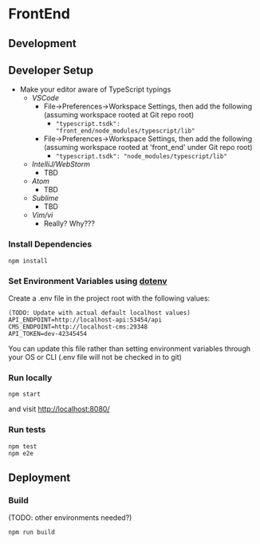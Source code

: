 # FrontEnd

## Development

## Developer Setup
* Make your editor aware of TypeScript typings
  * _VSCode_
    * File->Preferences->Workspace Settings, then add the following (assuming workspace rooted at Git repo root)
      * `"typescript.tsdk": "front_end/node_modules/typescript/lib"`
    * File->Preferences->Workspace Settings, then add the following (assuming workspace rooted at 'front_end' under Git repo root)
      * `"typescript.tsdk": "node_modules/typescript/lib"`
  * _IntelliJ/WebStorm_
    * TBD
  * _Atom_
    * TBD
  * _Sublime_
    * TBD
  * _Vim/vi_
    * Really? Why???
   
### Install Dependencies
```
npm install
```

### Set Environment Variables using [dotenv](https://github.com/bkeepers/dotenv)

Create a .env file in the project root with the following values:
```
(TODO: Update with actual default localhost values)
API_ENDPOINT=http://localhost-api:53454/api
CMS_ENDPOINT=http://localhost-cms:29348
API_TOKEN=dev-42345454
```

You can update this file rather than setting environment variables through your OS or CLI (.env file will not be checked in to git)

### Run locally

```
npm start
```

and visit [http://localhost:8080/](http://localhost:8080/)

### Run tests

```
npm test
npm e2e
```

## Deployment

### Build

(TODO: other environments needed?)
```
npm run build
```
